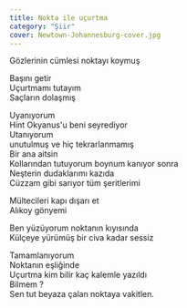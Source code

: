 ```yaml
---
title: Nokta ile uçurtma
category: "Şiir"
cover: Newtown-Johannesburg-cover.jpg
---
```


Gözlerinin cümlesi noktayı koymuş<br/>

Başını getir<br/>
Uçurtmamı tutayım<br/>
Saçların dolaşmış<br/>

Uyanıyorum<br/>
Hint Okyanus'u beni seyrediyor<br/>
Utanıyorum<br/>
unutulmuş ve hiç tekrarlanmamış<br/>
Bir ana aitsin<br/>
Kollarından tutuyorum boynum kanıyor sonra<br/>
Neşterin dudaklarımı kazıda<br/>
Cüzzam gibi sarıyor tüm şeritlerimi<br/>

Mültecileri kapı dışarı et<br/>
Alıkoy gönyemi<br/>

Ben yüzüyorum noktanın kıyısında<br/>
Külçeye yürümüş bir civa kadar sessiz<br/>

Tamamlanıyorum<br/>
Noktanın eşliğinde<br/>
Uçurtma kim bilir kaç kalemle yazıldı<br/>
Bilmem ?<br/>
Sen tut beyaza çalan noktaya vakitlen.<br/>
